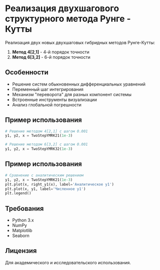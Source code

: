 # Реализация двухшагового структурного метода Рунге - Кутты

Реализация двух новых двухшаговых гибридных методов Рунге-Кутты:

1. **Метод 4[2,1]** - 4-й порядок точности  
2. **Метод 6[3,2]** - 6-й порядок точности

## Особенности

- Решение систем обыкновенных дифференциальных уравнений
- Переменный шаг интегрирования
- Механизм "переворота" для разных компонент системы
- Встроенные инструменты визуализации
- Анализ глобальной погрешности

## Пример использования

```python
# Решение методом 4[2,1] с шагом 0.001
y1, y2, x = TwoStepYMRK21(1e-3)

# Решение методом 6[3,2] с шагом 0.001 
y1, y2, x = TwoStepYMRK32(1e-3)
```

## Пример использования

```python
# Сравнение с аналитическим решением
y1, y2, x = TwoStepYMRK21(1e-3)
plt.plot(x, right_y1(x), label='Аналитическое y1')
plt.plot(x, y1, label='Численное y1')
plt.legend()
```

## Требования
 - Python 3.x
 - NumPy
 - Matplotlib
 - Seaborn

## Лицензия
Для академического и исследовательского использования.
